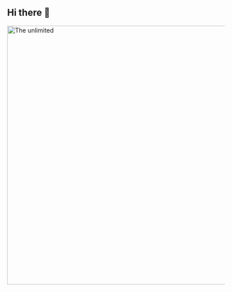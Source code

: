 ## Hi there 👋

<img srt = "https://github.com/PavelVNazarov/PavelVNazarov/blob/main/hello-hi.gif" alt="The unlimited" width="600"> 
